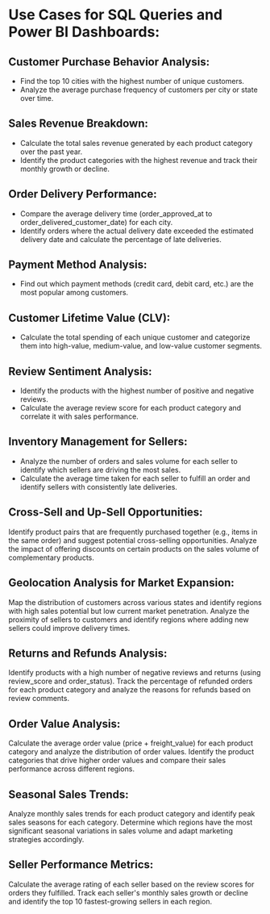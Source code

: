 # Use Cases for SQL Queries and Power BI Dashboards:

## Customer Purchase Behavior Analysis:

- Find the top 10 cities with the highest number of unique customers.
- Analyze the average purchase frequency of customers per city or state over time.

## Sales Revenue Breakdown:

- Calculate the total sales revenue generated by each product category over the past year.
- Identify the product categories with the highest revenue and track their monthly growth or decline.


## Order Delivery Performance:

- Compare the average delivery time (order_approved_at to order_delivered_customer_date) for each city.
- Identify orders where the actual delivery date exceeded the estimated delivery date and calculate the percentage of late deliveries.


## Payment Method Analysis:

- Find out which payment methods (credit card, debit card, etc.) are the most popular among customers.


## Customer Lifetime Value (CLV):

- Calculate the total spending of each unique customer and categorize them into high-value, medium-value, and low-value customer segments.

## Review Sentiment Analysis:

- Identify the products with the highest number of positive and negative reviews.
- Calculate the average review score for each product category and correlate it with sales performance.


## Inventory Management for Sellers:

- Analyze the number of orders and sales volume for each seller to identify which sellers are driving the most sales.
- Calculate the average time taken for each seller to fulfill an order and identify sellers with consistently late deliveries.


## Cross-Sell and Up-Sell Opportunities:

Identify product pairs that are frequently purchased together (e.g., items in the same order) and suggest potential cross-selling opportunities.
Analyze the impact of offering discounts on certain products on the sales volume of complementary products.


## Geolocation Analysis for Market Expansion:

Map the distribution of customers across various states and identify regions with high sales potential but low current market penetration.
Analyze the proximity of sellers to customers and identify regions where adding new sellers could improve delivery times.


## Returns and Refunds Analysis:

Identify products with a high number of negative reviews and returns (using review_score and order_status).
Track the percentage of refunded orders for each product category and analyze the reasons for refunds based on review comments.


## Order Value Analysis:

Calculate the average order value (price + freight_value) for each product category and analyze the distribution of order values.
Identify the product categories that drive higher order values and compare their sales performance across different regions.


## Seasonal Sales Trends:

Analyze monthly sales trends for each product category and identify peak sales seasons for each category.
Determine which regions have the most significant seasonal variations in sales volume and adapt marketing strategies accordingly.


## Seller Performance Metrics:

Calculate the average rating of each seller based on the review scores for orders they fulfilled.
Track each seller's monthly sales growth or decline and identify the top 10 fastest-growing sellers in each region.